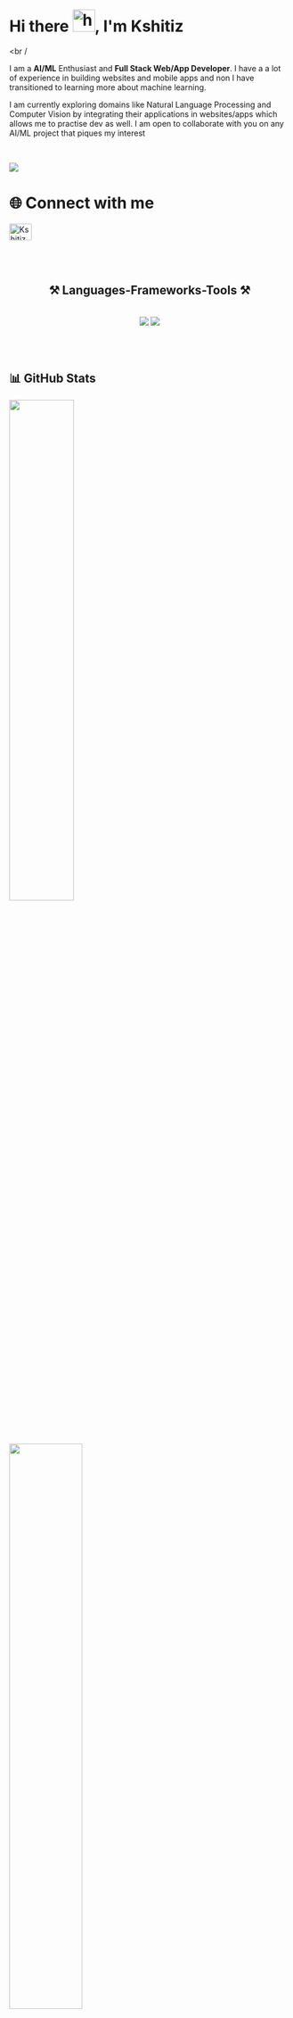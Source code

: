 <h1 align="left"> Hi there <img src="https://github.com/Kshitiz-2002/Kshitiz-2002/Hi.gif" alt = "hi" width="40px" height="40px">, I'm Kshitiz</h1>

<br /

I am a **AI/ML** Enthusiast and **Full Stack Web/App Developer**. I have a a lot of experience in building websites and mobile apps and non I have transitioned to learning more about machine learning.
<br/>


I am currently exploring domains like Natural Language Processing and Computer Vision by integrating their applications in websites/apps which allows me to practise dev as well. I am open to collaborate with you on any AI/ML project that piques my interest


<br />

![](https://user-images.githubusercontent.com/73097560/115834477-dbab4500-a447-11eb-908a-139a6edaec5c.gif)

# 🌐 Connect with me

<p align="left">
<a href="https://www.linkedin.com/in/kshitiz-pandey-637927247/" target="blank"><img align="center" src="https://raw.githubusercontent.com/rahuldkjain/github-profile-readme-generator/master/src/images/icons/Social/linked-in-alt.svg" alt="Kshitiz Pandey" height="30" width="40" /></a>
</p>

<br></br>


<h2 align="center">⚒️ Languages-Frameworks-Tools ⚒️</h2>
<br/>
<div align="center">
    <img src="https://skillicons.dev/icons?i=react,androidstudio,nextjs,html,css,tailwind,tensorflow,selenium,opencv,fastapi,docker," />
    <img src="https://skillicons.dev/icons?i=python,javascript,typescript,cpp,java,supabase,firebase,kotlin,mysql," /><br>
</div>

<br></br>

## 📊 GitHub Stats

<a><img width="48%" src="https://github-readme-stats.vercel.app/api?username=Kshitiz-2002&show_icons=true&hide_border=true&theme=radical" />&nbsp; <img width="51%" src="https://github-readme-streak-stats.herokuapp.com/?user=Kshitiz-2002&hide_border=true&theme=radical" /></a>

<p><img align="left" src="https://github-readme-stats.vercel.app/api/top-langs/?username=Kshitiz-2002&theme=radical&hide_border=true&include_all_commits=true&count_private=true&layout=compact" alt="Kshitiz-2002" /></p>

<p>&nbsp;<img align="center" src="https://github-readme-stats.vercel.app/api?username=Kshitiz-2002&theme=radical&hide_border=true&include_all_commits=true&count_private=true" alt="Kshitiz-2002" /></p>



